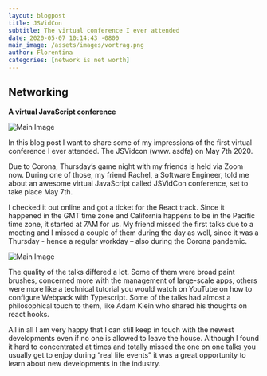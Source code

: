 ```yaml
---
layout: blogpost
title: JSVidCon
subtitle: The virtual conference I ever attended
date: 2020-05-07 10:14:43 -0800
main_image: /assets/images/vortrag.png
author: Florentina
categories: [network is net worth]
---
```




## Networking

**A virtual JavaScript conference**

   <span class="image"><img src="{{site.baseurl}}/assets/images/IMG_0010.PNG" class="image fit"
                                alt="Main Image" /></span> 

In this blog post I want to share some of my impressions of the first virtual conference I ever attended. The JSVidcon (www. asdfa) on May 7th 2020. 

Due to Corona, Thursday’s game night with my friends is held via Zoom now. During one of those, my friend Rachel, a Software Engineer, told me about an awesome virtual JavaScript called JSVidCon conference, set to take place May 7th. 

I checked it out online and got a ticket for the React track. Since it happened in the GMT time zone and California happens to be in the Pacific time zone, it started at 7AM for us. My friend missed the first talks due to a meeting and I missed a couple of them during the day as well, since it was a Thursday - hence a regular workday – also during the Corona pandemic. 

<span class="image"><img src="{{site.baseurl}}/assets/images/IMG_0019.PNG" class="image fit"
                                alt="Main Image" /></span> 

The quality of the talks differed a lot. Some of them were broad paint brushes, concerned more with the management of large-scale apps, others were more like a technical tutorial you would watch on YouTube on how to configure Webpack with Typescript. Some of the talks had almost a philosophical touch to them, like Adam Klein who shared his thoughts on react hooks. 

All in all I am very happy that I can still keep in touch with the newest developments even if no one is allowed to leave the house. Although I found it hard to concentrated at times and totally missed the one on one talks you usually get to enjoy during “real life events” it was a great opportunity to learn about new developments in the industry. 
